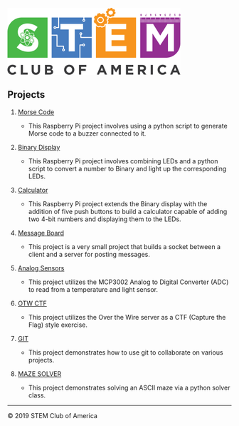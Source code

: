 ![SCOA](https://github.com/stem-club-of-america/SCOA/blob/master/images/SCOA_Logo_Small.png)

## Projects
1. [Morse Code](./morse_code/)
    - This Raspberry Pi project involves using a python script to generate Morse code to a buzzer connected to it.

2. [Binary Display](./binary_display/)
    - This Raspberry Pi project involves combining LEDs and a python script to convert a number to Binary and light up the corresponding LEDs.

3. [Calculator](./calculator/)
    - This Raspberry Pi project extends the Binary display with the addition of five push buttons to build a calculator capable of adding two 4-bit numbers and displaying them to the LEDs.

4. [Message Board](./message_board/)
    - This project is a very small project that builds a socket between a client and a server for posting messages.

5. [Analog Sensors](./analog_sensors/)
    - This project utilizes the MCP3002 Analog to Digital Converter (ADC) to read from a temperature and light sensor.

6. [OTW CTF](./otw_ctf/)
    - This project utilizes the Over the Wire server as a CTF (Capture the Flag) style exercise.

7. [GIT](./git/)
    - This project demonstrates how to use git to collaborate on various projects.

8. [MAZE SOLVER](./maze_solver/)
    - This project demonstrates solving an ASCII maze via a python solver class.

---
:copyright: 2019 STEM Club of America
